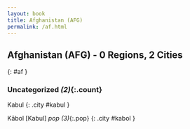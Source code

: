 ```yaml
---
layout: book
title: Afghanistan (AFG)
permalink: /af.html
---
```


## Afghanistan (AFG) - 0 Regions, 2 Cities
{: #af }





### Uncategorized _(2)_{:.count}


Kabul  {: .city #kabul } <br>

Kābol [Kabul]  _pop (3)_{:.pop} {: .city #kabol } <br>


 
